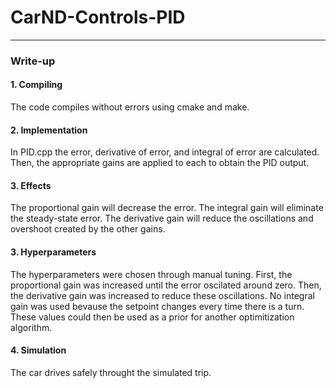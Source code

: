 # CarND-Controls-PID

---

### Write-up

#### 1. Compiling

The code compiles without errors using cmake and make.

#### 2. Implementation
In PID.cpp the error, derivative of error, and integral of error are calculated. Then, the appropriate gains are applied to each to obtain the PID output.

#### 3. Effects

The proportional gain will decrease the error. The integral gain will eliminate the steady-state error. The derivative gain will reduce the oscillations and overshoot created by the other gains.

#### 3. Hyperparameters

The hyperparameters were chosen through manual tuning. First, the proportional gain was increased until the error oscilated around zero. Then, the derivative gain was increased to reduce these oscillations. No integral gain was used bevause the setpoint changes every time there is a turn. These values could then be used as a prior for another optimitization algorithm. 

#### 4. Simulation

The car drives safely throught the simulated trip.
